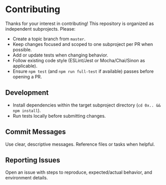 # Contributing

Thanks for your interest in contributing! This repository is organized as independent subprojects. Please:

- Create a topic branch from `master`.
- Keep changes focused and scoped to one subproject per PR when possible.
- Add or update tests when changing behavior.
- Follow existing code style (ESLint/Jest or Mocha/Chai/Sinon as applicable).
- Ensure `npm test` (and `npm run full-test` if available) passes before opening a PR.

## Development

- Install dependencies within the target subproject directory (`cd 0x.. && npm install`).
- Run tests locally before submitting changes.

## Commit Messages

Use clear, descriptive messages. Reference files or tasks when helpful.

## Reporting Issues

Open an issue with steps to reproduce, expected/actual behavior, and environment details.
